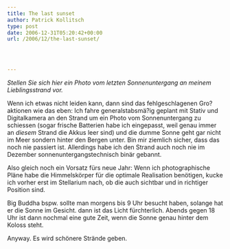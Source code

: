 ```yaml
---
title: The last sunset
author: Patrick Kollitsch
type: post
date: 2006-12-31T05:20:42+00:00
url: /2006/12/the-last-sunset/




---
```

_Stellen Sie sich hier ein Photo vom letzten Sonnenuntergang an meinem Lieblingsstrand vor._

Wenn ich etwas nicht leiden kann, dann sind das fehlgeschlagenen Gro?aktionen wie das eben: Ich fahre generalstabsmä?ig geplant mit Stativ und Digitalkamera an den Strand um ein Photo vom Sonnenuntergang zu schiessen (sogar frische Batterien habe ich eingepasst, weil genau immer an _diesem_ Strand die Akkus leer sind) und die dumme Sonne geht gar nicht im Meer sondern hinter den Bergen unter. Bin mir ziemlich sicher, dass das noch nie passiert ist. Allerdings habe ich den Strand auch noch nie im Dezember sonnenuntergangstechnisch binär gebannt.

Also gleich noch ein Vorsatz fürs neue Jahr: Wenn ich photographische Pläne habe die Himmelskörper für die optimale Realisation benötigen, kucke ich vorher erst im Stellarium nach, ob die auch sichtbar und in richtiger Position sind. 

Big Buddha bspw. sollte man morgens bis 9 Uhr besucht haben, solange hat er die Sonne im Gesicht. dann ist das Licht fürchterlich. Abends gegen 18 Uhr ist dann nochmal eine gute Zeit, wenn die Sonne genau hinter dem Koloss steht. 

Anyway. Es wird schönere Strände geben.
